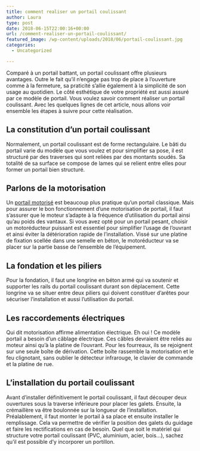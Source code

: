 ```yaml
---
title: comment realiser un portail coulissant
author: Laura
type: post
date: 2018-06-15T22:00:16+00:00
url: /comment-realiser-un-portail-coulissant/
featured_image: /wp-content/uploads/2018/06/portail-coulissant.jpg
categories:
  - Uncategorized

---
```

Comparé à un portail battant, un portail coulissant offre plusieurs avantages. Outre le fait qu’il n’engage pas trop de place à l’ouverture comme à la fermeture, sa praticité s’allie également à la simplicité de son usage au quotidien. Le côté esthétique de votre propriété est aussi assuré par ce modèle de portail. Vous voulez savoir comment réaliser un portail coulissant. Avec les quelques lignes de cet article, nous allons voir ensemble les étapes à suivre pour cette réalisation.



## La constitution d’un portail coulissant



Normalement, un portail coulissant est de forme rectangulaire. Le bâti du portail varie du modèle que vous voulez et pour simplifier sa pose, il est structuré par des traverses qui sont reliées par des montants soudés. Sa totalité de sa surface se compose de lames qui se relient entre elles pour former un portail bien structuré.



## Parlons de la motorisation



Un <a href="https://www.bricomarche.com/brico/fiche-conseil/comment-automatiser-soi-meme-un-portail" target="_blank">portail motorisé</a> est beaucoup plus pratique qu’un portail classique. Mais pour assurer le bon fonctionnement d’une motorisation de portail, il faut s’assurer que le moteur s’adapte à la fréquence d’utilisation du portail ainsi qu’au poids des vantaux. Si vous avez opté pour un portail pesant, choisir un motoréducteur puissant est essentiel pour simplifier l’usage de l’ouvrant et ainsi éviter la détérioration rapide de l’installation. Vissé sur une platine de fixation scellée dans une semelle en béton, le motoréducteur va se placer sur la partie basse de l’ensemble de l’équipement.



## La fondation et les piliers



Pour la fondation, il faut une longrine en béton armé qui va soutenir et supporter les rails du portail coulissant durant son déplacement. Cette longrine va se situer entre deux piliers qui doivent constituer d’arêtes pour sécuriser l’installation et aussi l’utilisation du portail.



## Les raccordements électriques



Qui dit motorisation affirme alimentation électrique. Eh oui ! Ce modèle portail a besoin d’un câblage électrique. Ces câbles devraient être reliés au moteur ainsi qu’à la platine de l’ouvrant. Pour les fourreaux, ils se rejoignent sur une seule boîte de dérivation. Cette boîte rassemble la motorisation et le feu clignotant, sans oublier le détecteur infrarouge, le clavier de commande et la platine de rue.



## L’installation du portail coulissant



Avant d’installer définitivement le portail coulissant, il faut découper deux ouvertures sous la traverse inférieure pour placer les galets. Ensuite, la crémaillère va être boulonnée sur la longueur de l’installation. Préalablement, il faut monter le portail à sa place et ensuite installer le remplissage. Cela va permettre de vérifier la position des galets du guidage et faire les rectifications en cas de besoin. Quel que soit le matériel qui structure votre portail coulissant (PVC, aluminium, acier, bois…), sachez qu’il est possible d’y incorporer un portillon.